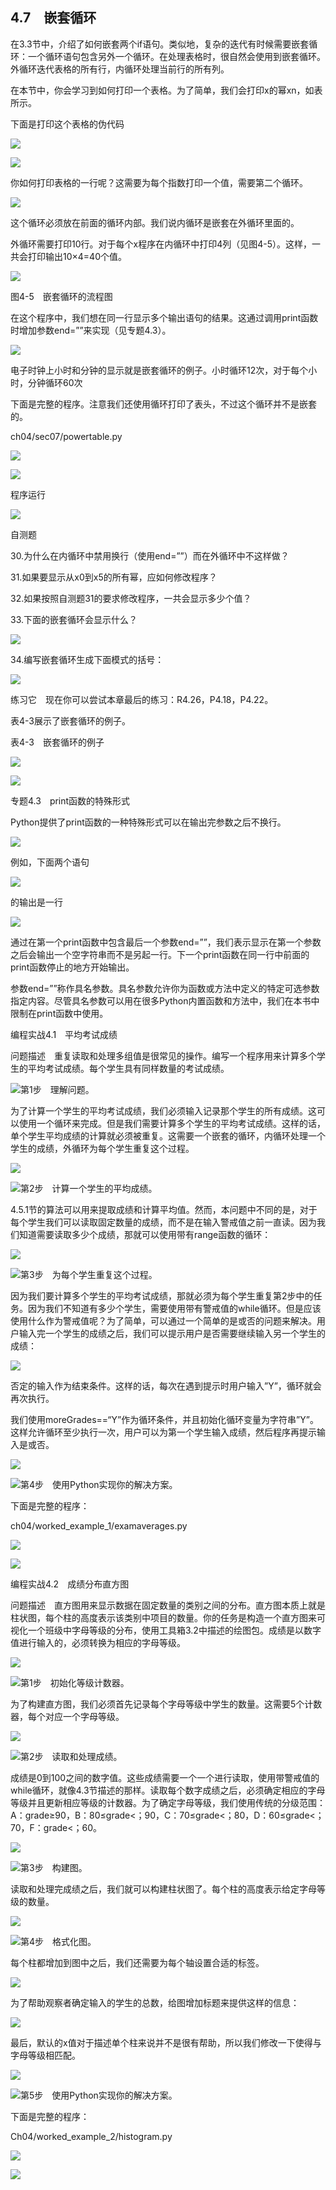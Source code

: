    

## 4.7　嵌套循环

在3.3节中，介绍了如何嵌套两个if语句。类似地，复杂的迭代有时候需要嵌套循环：一个循环语句包含另外一个循环。在处理表格时，很自然会使用到嵌套循环。外循环迭代表格的所有行，内循环处理当前行的所有列。

在本节中，你会学习到如何打印一个表格。为了简单，我们会打印x的幂xn，如表所示。

下面是打印这个表格的伪代码

![](../Images/image05986.gif)

![](0-Assets/Epubook/程序员编程语言经典合集（计算机科学丛书5册套装），javapython编程语言含经典教材龙书《编译原理》%20(Bruce%20Eckel%20%20Alfred%20V.%20Aho%20%20Monica%20S.%20Lam%20etc.)%20(Z-Library)/images/image05987.jpeg)

你如何打印表格的一行呢？这需要为每个指数打印一个值，需要第二个循环。

![](../Images/image05988.gif)

这个循环必须放在前面的循环内部。我们说内循环是嵌套在外循环里面的。

外循环需要打印10行。对于每个x程序在内循环中打印4列（见图4-5）。这样，一共会打印输出10×4=40个值。

![](0-Assets/Epubook/程序员编程语言经典合集（计算机科学丛书5册套装），javapython编程语言含经典教材龙书《编译原理》%20(Bruce%20Eckel%20%20Alfred%20V.%20Aho%20%20Monica%20S.%20Lam%20etc.)%20(Z-Library)/images/image05989.jpeg)

图4-5　嵌套循环的流程图

在这个程序中，我们想在同一行显示多个输出语句的结果。这通过调用print函数时增加参数end=””来实现（见专题4.3）。

![](0-Assets/Epubook/程序员编程语言经典合集（计算机科学丛书5册套装），javapython编程语言含经典教材龙书《编译原理》%20(Bruce%20Eckel%20%20Alfred%20V.%20Aho%20%20Monica%20S.%20Lam%20etc.)%20(Z-Library)/images/image05990.jpeg)

电子时钟上小时和分钟的显示就是嵌套循环的例子。小时循环12次，对于每个小时，分钟循环60次  

下面是完整的程序。注意我们还使用循环打印了表头，不过这个循环并不是嵌套的。

ch04/sec07/powertable.py

![](0-Assets/Epubook/程序员编程语言经典合集（计算机科学丛书5册套装），javapython编程语言含经典教材龙书《编译原理》%20(Bruce%20Eckel%20%20Alfred%20V.%20Aho%20%20Monica%20S.%20Lam%20etc.)%20(Z-Library)/images/image05991.jpeg)

![](0-Assets/Epubook/程序员编程语言经典合集（计算机科学丛书5册套装），javapython编程语言含经典教材龙书《编译原理》%20(Bruce%20Eckel%20%20Alfred%20V.%20Aho%20%20Monica%20S.%20Lam%20etc.)%20(Z-Library)/images/image05992.jpeg)

程序运行

![](../Images/image05993.gif)

自测题

30.为什么在内循环中禁用换行（使用end=””）而在外循环中不这样做？

31.如果要显示从x0到x5的所有幂，应如何修改程序？

32.如果按照自测题31的要求修改程序，一共会显示多少个值？

33.下面的嵌套循环会显示什么？

![](../Images/image05994.gif)

34.编写嵌套循环生成下面模式的括号：

![](../Images/image05995.gif)

练习它　现在你可以尝试本章最后的练习：R4.26，P4.18，P4.22。

表4-3展示了嵌套循环的例子。

表4-3　嵌套循环的例子

![](0-Assets/Epubook/程序员编程语言经典合集（计算机科学丛书5册套装），javapython编程语言含经典教材龙书《编译原理》%20(Bruce%20Eckel%20%20Alfred%20V.%20Aho%20%20Monica%20S.%20Lam%20etc.)%20(Z-Library)/images/image05996.jpeg)

![](0-Assets/Epubook/程序员编程语言经典合集（计算机科学丛书5册套装），javapython编程语言含经典教材龙书《编译原理》%20(Bruce%20Eckel%20%20Alfred%20V.%20Aho%20%20Monica%20S.%20Lam%20etc.)%20(Z-Library)/images/image05997.jpeg)

专题4.3　print函数的特殊形式

Python提供了print函数的一种特殊形式可以在输出完参数之后不换行。

![](../Images/image05998.gif)

例如，下面两个语句

![](../Images/image05999.gif)

的输出是一行

![](../Images/image06000.gif)

通过在第一个print函数中包含最后一个参数end=””，我们表示显示在第一个参数之后会输出一个空字符串而不是另起一行。下一个print函数在同一行中前面的print函数停止的地方开始输出。

参数end=””称作具名参数。具名参数允许你为函数或方法中定义的特定可选参数指定内容。尽管具名参数可以用在很多Python内置函数和方法中，我们在本书中限制在print函数中使用。

编程实战4.1　平均考试成绩

问题描述　重复读取和处理多组值是很常见的操作。编写一个程序用来计算多个学生的平均考试成绩。每个学生具有同样数量的考试成绩。

![](0-Assets/Epubook/程序员编程语言经典合集（计算机科学丛书5册套装），javapython编程语言含经典教材龙书《编译原理》%20(Bruce%20Eckel%20%20Alfred%20V.%20Aho%20%20Monica%20S.%20Lam%20etc.)%20(Z-Library)/images/image05174.jpeg)第1步　理解问题。

为了计算一个学生的平均考试成绩，我们必须输入记录那个学生的所有成绩。这可以使用一个循环来完成。但是我们需要计算多个学生的平均考试成绩。这样的话，单个学生平均成绩的计算就必须被重复。这需要一个嵌套的循环，内循环处理一个学生的成绩，外循环为每个学生重复这个过程。

![](../Images/image06001.gif)

![](0-Assets/Epubook/程序员编程语言经典合集（计算机科学丛书5册套装），javapython编程语言含经典教材龙书《编译原理》%20(Bruce%20Eckel%20%20Alfred%20V.%20Aho%20%20Monica%20S.%20Lam%20etc.)%20(Z-Library)/images/image05174.jpeg)第2步　计算一个学生的平均成绩。

4.5.1节的算法可以用来提取成绩和计算平均值。然而，本问题中不同的是，对于每个学生我们可以读取固定数量的成绩，而不是在输入警戒值之前一直读。因为我们知道需要读取多少个成绩，那就可以使用带有range函数的循环：

![](0-Assets/Epubook/程序员编程语言经典合集（计算机科学丛书5册套装），javapython编程语言含经典教材龙书《编译原理》%20(Bruce%20Eckel%20%20Alfred%20V.%20Aho%20%20Monica%20S.%20Lam%20etc.)%20(Z-Library)/images/image06002.jpeg)

![](0-Assets/Epubook/程序员编程语言经典合集（计算机科学丛书5册套装），javapython编程语言含经典教材龙书《编译原理》%20(Bruce%20Eckel%20%20Alfred%20V.%20Aho%20%20Monica%20S.%20Lam%20etc.)%20(Z-Library)/images/image05174.jpeg)第3步　为每个学生重复这个过程。

因为我们要计算多个学生的平均考试成绩，那就必须为每个学生重复第2步中的任务。因为我们不知道有多少个学生，需要使用带有警戒值的while循环。但是应该使用什么作为警戒值呢？为了简单，可以通过一个简单的是或否的问题来解决。用户输入完一个学生的成绩之后，我们可以提示用户是否需要继续输入另一个学生的成绩：

![](../Images/image06003.gif)

否定的输入作为结束条件。这样的话，每次在遇到提示时用户输入”Y”，循环就会再次执行。

我们使用moreGrades==“Y”作为循环条件，并且初始化循环变量为字符串”Y”。这样允许循环至少执行一次，用户可以为第一个学生输入成绩，然后程序再提示输入是或否。

![](0-Assets/Epubook/程序员编程语言经典合集（计算机科学丛书5册套装），javapython编程语言含经典教材龙书《编译原理》%20(Bruce%20Eckel%20%20Alfred%20V.%20Aho%20%20Monica%20S.%20Lam%20etc.)%20(Z-Library)/images/image06004.jpeg)

![](0-Assets/Epubook/程序员编程语言经典合集（计算机科学丛书5册套装），javapython编程语言含经典教材龙书《编译原理》%20(Bruce%20Eckel%20%20Alfred%20V.%20Aho%20%20Monica%20S.%20Lam%20etc.)%20(Z-Library)/images/image05174.jpeg)第4步　使用Python实现你的解决方案。

下面是完整的程序：

ch04/worked_example_1/examaverages.py

![](0-Assets/Epubook/程序员编程语言经典合集（计算机科学丛书5册套装），javapython编程语言含经典教材龙书《编译原理》%20(Bruce%20Eckel%20%20Alfred%20V.%20Aho%20%20Monica%20S.%20Lam%20etc.)%20(Z-Library)/images/image06005.jpeg)

![](0-Assets/Epubook/程序员编程语言经典合集（计算机科学丛书5册套装），javapython编程语言含经典教材龙书《编译原理》%20(Bruce%20Eckel%20%20Alfred%20V.%20Aho%20%20Monica%20S.%20Lam%20etc.)%20(Z-Library)/images/image06006.jpeg)

编程实战4.2　成绩分布直方图

问题描述　直方图用来显示数据在固定数量的类别之间的分布。直方图本质上就是柱状图，每个柱的高度表示该类别中项目的数量。你的任务是构造一个直方图来可视化一个班级中字母等级的分布，使用工具箱3.2中描述的绘图包。成绩是以数字值进行输入的，必须转换为相应的字母等级。

![](0-Assets/Epubook/程序员编程语言经典合集（计算机科学丛书5册套装），javapython编程语言含经典教材龙书《编译原理》%20(Bruce%20Eckel%20%20Alfred%20V.%20Aho%20%20Monica%20S.%20Lam%20etc.)%20(Z-Library)/images/image06007.jpeg)

![](0-Assets/Epubook/程序员编程语言经典合集（计算机科学丛书5册套装），javapython编程语言含经典教材龙书《编译原理》%20(Bruce%20Eckel%20%20Alfred%20V.%20Aho%20%20Monica%20S.%20Lam%20etc.)%20(Z-Library)/images/image05174.jpeg)第1步　初始化等级计数器。

为了构建直方图，我们必须首先记录每个字母等级中学生的数量。这需要5个计数器，每个对应一个字母等级。

![](../Images/image06008.gif)

![](0-Assets/Epubook/程序员编程语言经典合集（计算机科学丛书5册套装），javapython编程语言含经典教材龙书《编译原理》%20(Bruce%20Eckel%20%20Alfred%20V.%20Aho%20%20Monica%20S.%20Lam%20etc.)%20(Z-Library)/images/image05174.jpeg)第2步　读取和处理成绩。

成绩是0到100之间的数字值。这些成绩需要一个一个进行读取，使用带警戒值的while循环，就像4.3节描述的那样。读取每个数字成绩之后，必须确定相应的字母等级并且更新相应等级的计数器。为了确定字母等级，我们使用传统的分级范围：A：grade≥90，B：80≤grade<；90，C：70≤grade<；80，D：60≤grade<；70，F：grade<；60。

![](../Images/image06009.gif)

![](0-Assets/Epubook/程序员编程语言经典合集（计算机科学丛书5册套装），javapython编程语言含经典教材龙书《编译原理》%20(Bruce%20Eckel%20%20Alfred%20V.%20Aho%20%20Monica%20S.%20Lam%20etc.)%20(Z-Library)/images/image05174.jpeg)第3步　构建图。

读取和处理完成绩之后，我们就可以构建柱状图了。每个柱的高度表示给定字母等级的数量。

![](../Images/image06010.gif)

![](0-Assets/Epubook/程序员编程语言经典合集（计算机科学丛书5册套装），javapython编程语言含经典教材龙书《编译原理》%20(Bruce%20Eckel%20%20Alfred%20V.%20Aho%20%20Monica%20S.%20Lam%20etc.)%20(Z-Library)/images/image05174.jpeg)第4步　格式化图。

每个柱都增加到图中之后，我们还需要为每个轴设置合适的标签。

![](../Images/image06011.gif)

为了帮助观察者确定输入的学生的总数，给图增加标题来提供这样的信息：

![](../Images/image06012.gif)

最后，默认的x值对于描述单个柱来说并不是很有帮助，所以我们修改一下使得与字母等级相匹配。

![](../Images/image06013.gif)

![](0-Assets/Epubook/程序员编程语言经典合集（计算机科学丛书5册套装），javapython编程语言含经典教材龙书《编译原理》%20(Bruce%20Eckel%20%20Alfred%20V.%20Aho%20%20Monica%20S.%20Lam%20etc.)%20(Z-Library)/images/image05174.jpeg)第5步　使用Python实现你的解决方案。

下面是完整的程序：

Ch04/worked_example_2/histogram.py

![](0-Assets/Epubook/程序员编程语言经典合集（计算机科学丛书5册套装），javapython编程语言含经典教材龙书《编译原理》%20(Bruce%20Eckel%20%20Alfred%20V.%20Aho%20%20Monica%20S.%20Lam%20etc.)%20(Z-Library)/images/image06014.jpeg)

![](0-Assets/Epubook/程序员编程语言经典合集（计算机科学丛书5册套装），javapython编程语言含经典教材龙书《编译原理》%20(Bruce%20Eckel%20%20Alfred%20V.%20Aho%20%20Monica%20S.%20Lam%20etc.)%20(Z-Library)/images/image06015.jpeg)